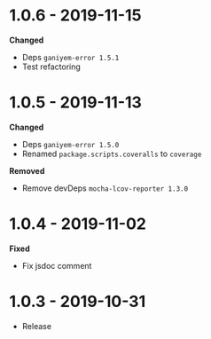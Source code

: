 # 1.0.6 - 2019-11-15

**Changed**
- Deps `ganiyem-error 1.5.1`
- Test refactoring

# 1.0.5 - 2019-11-13

**Changed**
- Deps `ganiyem-error 1.5.0`
- Renamed `package.scripts.coveralls` to `coverage`

**Removed**
- Remove devDeps `mocha-lcov-reporter 1.3.0`

# 1.0.4 - 2019-11-02

**Fixed**
- Fix jsdoc comment

# 1.0.3 - 2019-10-31

- Release